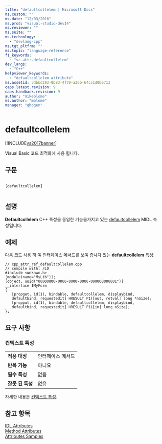 ```yaml
---
title: "defaultcollelem | Microsoft Docs"
ms.custom: ""
ms.date: "12/03/2016"
ms.prod: "visual-studio-dev14"
ms.reviewer: ""
ms.suite: ""
ms.technology: 
  - "devlang-cpp"
ms.tgt_pltfrm: ""
ms.topic: "language-reference"
f1_keywords: 
  - "vc-attr.defaultcollelem"
dev_langs: 
  - "C++"
helpviewer_keywords: 
  - "defaultcollelem attribute"
ms.assetid: 3dbbd293-8b83-4f70-a36b-64cc1d0b6713
caps.latest.revision: 9
caps.handback.revision: 9
author: "mikeblome"
ms.author: "mblome"
manager: "ghogen"
---
```

# defaultcollelem
[!INCLUDE[vs2017banner](../assembler/inline/includes/vs2017banner.md)]

Visual Basic 코드 최적화에 사용 됩니다.  
  
## 구문  
  
```  
  
[defaultcollelem]  
  
```  
  
## 설명  
 **Defaultcollelem** C\+\+ 특성을 동일한 기능을가지고 있는  [defaultcollelem](http://msdn.microsoft.com/library/windows/desktop/aa366792) MIDL 속성입니다.  
  
## 예제  
 다음 코드 사용 하 여 인터페이스 메서드를 보여 줍니다 있는  **defaultcollelem** 특성:  
  
```  
// cpp_attr_ref_defaultcollelem.cpp  
// compile with: /LD  
#include <unknwn.h>  
[module(name="MyLib")];  
[object, uuid("00000000-0000-0000-0000-000000000001")]  
__interface IMyForm   
{     
   [propget, id(1), bindable, defaultcollelem, displaybind,   
   defaultbind, requestedit] HRESULT P1([out, retval] long *nSize);  
   [propput, id(1), bindable, defaultcollelem, displaybind,   
   defaultbind, requestedit] HRESULT P1([in] long nSize);  
};  
```  
  
## 요구 사항  
  
### 컨텍스트 특성  
  
|||  
|-|-|  
|**적용 대상**|인터페이스 메서드|  
|**반복 가능**|아니요|  
|**필수 특성**|없음|  
|**잘못 된 특성**|없음|  
  
 자세한 내용은  [컨텍스트 특성](../windows/attribute-contexts.md).  
  
## 참고 항목  
 [IDL Attributes](../windows/idl-attributes.md)   
 [Method Attributes](../windows/method-attributes.md)   
 [Attributes Samples](http://msdn.microsoft.com/ko-kr/558ebdb2-082f-44dc-b442-d8d33bf7bdb8)